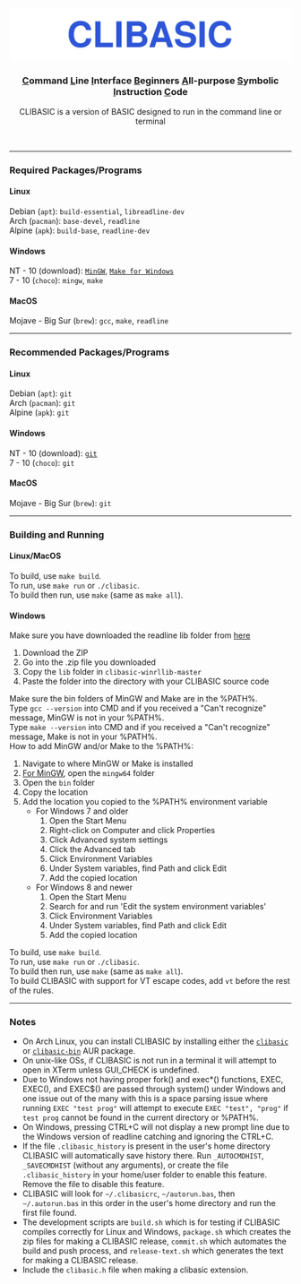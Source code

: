 <!----> <br>
[![image](https://github.com/PQCraft/clibasic-docs/raw/master/clibasic-banner.png)](#?)
### <p align="center"><ins>C</ins>ommand <ins>L</ins>ine <ins>I</ins>nterface <ins>B</ins>eginners <ins>A</ins>ll-purpose <ins>S</ins>ymbolic <ins>I</ins>nstruction <ins>C</ins>ode<br></p>
<p align="center">CLIBASIC is a version of BASIC designed to run in the command line or terminal</p>

<!----> <br>
---
### Required Packages/Programs <br>
#### Linux <br>
Debian (`apt`): `build-essential`, `libreadline-dev` <br>
Arch (`pacman`): `base-devel`, `readline` <br>
Alpine (`apk`): `build-base`, `readline-dev` <br>
#### Windows <br>
NT - 10 (download): [`MinGW`](http://sourceforge.net/projects/mingw-w64/files/Toolchains%20targetting%20Win32/Personal%20Builds/mingw-builds/installer/mingw-w64-install.exe/download), [`Make for Windows`](http://gnuwin32.sourceforge.net/packages/make.htm) <br>
7 - 10 (`choco`): `mingw`, `make` <br>
#### MacOS <br>
Mojave - Big Sur (`brew`): `gcc`, `make`, `readline` <br>

---
### Recommended Packages/Programs <br>
#### Linux <br>
Debian (`apt`): `git` <br>
Arch (`pacman`): `git` <br>
Alpine (`apk`): `git` <br>
#### Windows <br>
NT - 10 (download): [`git`](https://git-scm.com/download/win) <br>
7 - 10 (`choco`): `git` <br>
#### MacOS <br>
Mojave - Big Sur (`brew`): `git` <br>

---
### Building and Running <br>
#### Linux/MacOS <br>
To build, use `make build`. <br>
To run, use `make run` or `./clibasic`. <br>
To build then run, use `make` (same as `make all`). <br>
#### Windows <br>
Make sure you have downloaded the readline lib folder from [here](https://github.com/PQCraft/clibasic-winrllib)
1. Download the ZIP
2. Go into the .zip file you downloaded
3. Copy the `lib` folder in `clibasic-winrllib-master`
4. Paste the folder into the directory with your CLIBASIC source code

Make sure the bin folders of MinGW and Make are in the %PATH%. <br>
Type `gcc --version` into CMD and if you received a "Can't recognize" message, MinGW is not in your %PATH%. <br>
Type `make --version` into CMD and if you received a "Can't recognize" message, Make is not in your %PATH%. <br>
How to add MinGW and/or Make to the %PATH%: <br>
1. Navigate to where MinGW or Make is installed
2. <ins>For MinGW</ins>, open the `mingw64` folder
3. Open the `bin` folder
4. Copy the location
5. Add the location you copied to the %PATH% environment variable
    - For Windows 7 and older
        1. Open the Start Menu
        2. Right-click on Computer and click Properties
        3. Click Advanced system settings
        4. Click the Advanced tab
        5. Click Environment Variables
        6. Under System variables, find Path and click Edit
        7. Add the copied location
    - For Windows 8 and newer
        1. Open the Start Menu
        2. Search for and run 'Edit the system environment variables'
        3. Click Environment Variables
        4. Under System variables, find Path and click Edit
        5. Add the copied location

To build, use `make build`. <br>
To run, use `make run` or `./clibasic`. <br>
To build then run, use `make` (same as `make all`). <br>
To build CLIBASIC with support for VT escape codes, add `vt` before the rest of the rules. <br>

---
### Notes <br>
- On Arch Linux, you can install CLIBASIC by installing either the [`clibasic`](https://aur.archlinux.org/packages/clibasic/) or [`clibasic-bin`](https://aur.archlinux.org/packages/clibasic-bin/) AUR package.
- On unix-like OSs, if CLIBASIC is not run in a terminal it will attempt to open in XTerm unless GUI_CHECK is undefined.
- Due to Windows not having proper fork() and exec\*() functions, EXEC, EXEC(), and EXEC$() are passed through system() under Windows and one issue out of the many with this is a space parsing issue where running `EXEC "test prog"` will attempt to execute `EXEC "test", "prog"` if `test prog` cannot be found in the current directory or %PATH%.
- On Windows, pressing CTRL+C will not display a new prompt line due to the Windows version of readline catching and ignoring the CTRL+C.
- If the file `.clibasic_history` is present in the user's home directory CLIBASIC will automatically save history there. Run `_AUTOCMDHIST`, `_SAVECMDHIST` (without any arguments), or create the file `.clibasic_history` in your home/user folder to enable this feature. Remove the file to disable this feature.
- CLIBASIC will look for `~/.clibasicrc`, `~/autorun.bas`, then `~/.autorun.bas` in this order in the user's home directory and run the first file found.
- The development scripts are `build.sh` which is for testing if CLIBASIC compiles correctly for Linux and Windows, `package.sh` which creates the zip files for making a CLIBASIC release, `commit.sh` which automates the build and push process, and `release-text.sh` which generates the text for making a CLIBASIC release.
- Include the `clibasic.h` file when making a clibasic extension.

